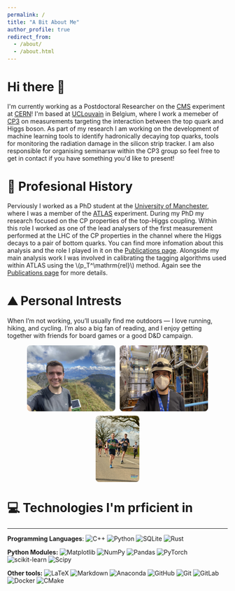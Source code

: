```yaml
---
permalink: /
title: "A Bit About Me"
author_profile: true
redirect_from: 
  - /about/
  - /about.html
---
```


Hi there 👋
======
I'm currently working as a Postdoctoral Researcher on the [CMS](https://cms.cern) experiment at [CERN](https://home.cern)! I'm based at [UCLouvain](https://www.uclouvain.be/en) in Belgium, where I work a memeber of [CP3](https://cp3.irmp.ucl.ac.be/public/member/814/en) on measurements targeting the interaction between the top quark and Higgs boson. As part of my research I am working on the development of machine learning tools to identify hadronically decaying top quarks, tools for monitoring the radiation damage in the silicon strip tracker. I am also responsible for organising seminarsw within the CP3 group so feel free to get in contact if you have something you'd like to present! 

:briefcase: Profesional History
======
Perviously I worked as a PhD student at the [University of Manchester](https://www.hep.manchester.ac.uk), where I was a member of the [ATLAS](https://atlas.cern) experiment. During my PhD my research focused on the CP properties of the top-Higgs coupling. Within this role I worked as one of the lead analysers of the first measurement performed at the LHC of the CP properties in the channel where the Higgs decays to a pair of bottom quarks. You can find more infomation about this analysis and the role I played in it on the [Publications page](https://zaklawrence.github.io/Zak-Lawrence.github.io/publications/). Alongside my main analysis work I was involved in calibrating the tagging algorithms used within ATLAS using the \\(p_T^\mathrm{rel}\\) method. Again see the [Publications page](https://zaklawrence.github.io/Zak-Lawrence.github.io/publications/) for more details. 

:mountain: Personal Intrests
======
When I’m not working, you’ll usually find me outdoors — I love running, hiking, and cycling. I’m also a big fan of reading, and I enjoy getting together with friends for board games or a good D&D campaign.

<div style="display: flex; justify-content: center; gap: 10px; flex-wrap: wrap;">
  <img src="images/IMG_6024.jpg" alt="Image hiking" style="max-width: 40%; height: auto; border-radius: 8px;" />
  <img src="images/IMG_3174.jpg" alt="Image ATLAS" style="max-width: 40%; height: auto; border-radius: 8px;" />
  <img src="images/IMG_8825.JPG" alt="Image Running" style="max-width: 20%; height: auto; border-radius: 8px;" />
</div>


:computer: Technologies I'm prficient in
======
---
**Programming Languages**: 
![C++](https://img.shields.io/badge/c++-%2300599C.svg?style=for-the-badge&logo=c%2B%2B&logoColor=white) ![Python](https://img.shields.io/badge/python-3670A0?style=for-the-badge&logo=python&logoColor=ffdd54) ![SQLite](https://img.shields.io/badge/sqlite-%2307405e.svg?style=for-the-badge&logo=sqlite&logoColor=white) ![Rust](https://img.shields.io/badge/rust-%23000000.svg?style=for-the-badge&logo=rust&logoColor=white) 

**Python Modules:**
![Matplotlib](https://img.shields.io/badge/Matplotlib-%23ffffff.svg?style=for-the-badge&logo=Matplotlib&logoColor=black) ![NumPy](https://img.shields.io/badge/numpy-%23013243.svg?style=for-the-badge&logo=numpy&logoColor=white) ![Pandas](https://img.shields.io/badge/pandas-%23150458.svg?style=for-the-badge&logo=pandas&logoColor=white) ![PyTorch](https://img.shields.io/badge/PyTorch-%23EE4C2C.svg?style=for-the-badge&logo=PyTorch&logoColor=white) ![scikit-learn](https://img.shields.io/badge/scikit--learn-%23F7931E.svg?style=for-the-badge&logo=scikit-learn&logoColor=white) ![Scipy](https://img.shields.io/badge/SciPy-%230C55A5.svg?style=for-the-badge&logo=scipy&logoColor=%white)

**Other tools:**
![LaTeX](https://img.shields.io/badge/latex-%23008080.svg?style=for-the-badge&logo=latex&logoColor=white) ![Markdown](https://img.shields.io/badge/markdown-%23000000.svg?style=for-the-badge&logo=markdown&logoColor=white)  ![Anaconda](https://img.shields.io/badge/Anaconda-%2344A833.svg?style=for-the-badge&logo=anaconda&logoColor=white) ![GitHub](https://img.shields.io/badge/github-%23121011.svg?style=for-the-badge&logo=github&logoColor=white) ![Git](https://img.shields.io/badge/git-%23F05033.svg?style=for-the-badge&logo=git&logoColor=white) ![GitLab](https://img.shields.io/badge/gitlab-%23181717.svg?style=for-the-badge&logo=gitlab&logoColor=white) ![Docker](https://img.shields.io/badge/docker-%230db7ed.svg?style=for-the-badge&logo=docker&logoColor=white) ![CMake](https://img.shields.io/badge/CMake-%23008FBA.svg?style=for-the-badge&logo=cmake&logoColor=white)
